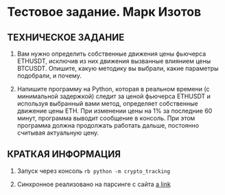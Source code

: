 # Тестовое задание. Марк Изотов

## ТЕХНИЧЕСКОЕ ЗАДАНИЕ

1. Вам нужно определить собственные движения цены фьючерса ETHUSDT, исключив из них движения вызванные влиянием цены BTCUSDT. Опишите, какую методику вы выбрали, какие параметры подобрали, и почему.

2. Напишите программу на Python, которая в реальном времени (с минимальной задержкой) следит за ценой фьючерса ETHUSDT и используя выбранный вами метод, определяет собственные движение цены ETH. При изменении цены на 1% за последние 60 минут, программа выводит сообщение в консоль. При этом программа должна продолжать работать дальше, постоянно считывая актуальную цену.

## КРАТКАЯ ИНФОРМАЦИЯ

1. Запуск через консоль ```rb python -m crypto_tracking```

2. Синхронное реализовано на парсинге с сайта [a link](https://www.coingecko.com/en/coins/ethereum.md)
